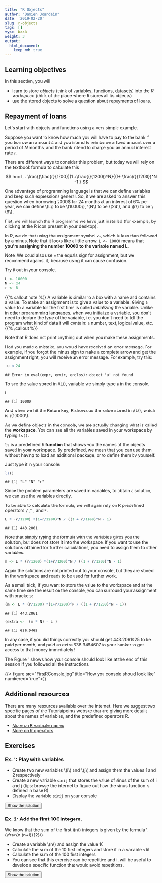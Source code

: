 ```yaml
---
title: "R Objects"
author: "Damien Jourdain"
date: '2019-02-20'
slug: r-objects
tags: []
type: book
weight: 3
output:
  html_document:
    keep_md: true
---
```


## Learning objectives

In this section, you will 
+ learn to store *objects* (think of variables, functions, datasets) into the *R workspace* (think of the place where R stores all its objects) 
+ use the stored objects to solve a question about repayments of loans.  


## Repayment of loans

Let's start with objects and functions using a very simple example. 

Suppose you want to know how much you will have to pay to the bank if you borrow an amount $L$ and you intend to reimburse a fixed amount over a period of $N$ months, and the bank intend to charge you an annual interest rate $r$. 

There are different ways to consider this problem, but today we will rely on the textbook formula to calculate this

$$ m = L . \frac{(\frac{r}{1200})(1 +\frac{r}{1200})^N}{(1+ \frac{r}{1200})^N -1 } $$

One advantage of programming language is that we can define variables and keep such expressions general. So, if we are asked to answer this question when borrowing 2000\$ for 24 months at an interest of 6\% per year, we can define \\(L\\) to be \\(10000\\), \\(N\\) to be \\(24\\), and \\(r\\) to be \\(6\\).

Fist, we will launch the R programme we have just installed (for example, by clicking at the R icon present in your desktop).

In R, we do that using the assignment symbol `<-`, which is less than followed by a minus. Note that it looks like a little arrow. `L <- 10000` means that __you're assigning the number 10000 to the variable named L__.

Note: We coud also use `=` the equals sign for assignment, but we recommend against it, because using it can cause confusion.

Try it out in your console.


```r
L <- 10000
N <- 24
r <- 6
```


{{% callout note %}}
A variable is similar to a box with a name and contains a value. To make an assignment is to give a value to a variable. Giving a value to a variable for the first time is called *initializing* the variable. Unlike in other programming languages, when you initialize a variable, you don't need to declare the *type* of the variable, i.e. you don't need to tell the program what kind of data it will contain: a number, text, logical value, etc. 
{{% /callout %}}


Note that R does not print anything out when you make these assignments.

Had you made a mistake, you would have received an error message. For example, if you forgot the minus sign to make a complete arrow and get the assignment right, you will receive an error message. For example, try this:


```r
 u < 24
```

```
## Error in eval(expr, envir, enclos): object 'u' not found
```

To see the value stored in \\(L\\), variable we simply type a in the console.

```r
L
```

```
## [1] 10000
```

And when we hit the Return key, R shows us the value stored in \\(L\\), which is \\(10000\\).

As we define objects in the console, we are actually changing what is called the __workspace__. You can see all the variables saved in your workspace by typing `ls()`.

`ls` is a predefined R __function__ that shows you the names of the objects saved in your workspace. By predefined, we mean that you can use them without having to load an additional package, or to define them by yourself.

Just type it in your console:

```r
ls()
```

```
## [1] "L" "N" "r"
```

Since the problem parameters are saved in variables, to obtain a solution, we can use the variables directly.

To be able to calculate the  formula, we will again rely on R predefined operators `/` ,`^` , and `*`. 


```r
L * (r/1200) *(1+r/1200)^N / ((1 + r/1200)^N - 1) 
```

```
## [1] 443.2061
```


Note that simply typing the formula with the variables gives you the solution, but does not store it into the workspace. If you want to use the solutions obtained for further calculations, you need to assign them to other variables. 


```r
m <- L * (r/1200) *(1+r/1200)^N / ((1 + r/1200)^N - 1) 
```

Again the solutions are not printed out to your console, but they are stored in the workspace and ready to be used for further work.

As a small trick, if you want to store the value to the workspace and at the same time see the result on the console, you can surround your assignment with brackets:


```r
(m <- L * (r/1200) *(1+r/1200)^N / ((1 + r/1200)^N - 1))
```

```
## [1] 443.2061
```

```r
(extra <-  (m * N) - L )
```

```
## [1] 636.9465
```

In any case, if you did things correctly you should get 443.2061025  to be paid per month, and paid an extra 636.9464607  to your banker to get access to that money immediately !

The Figure 1 shows how your console should look like at the end of this session if you followed all the instructions.


{{< figure src="FirstRConsole.jpg" title="How you console should look like" numbered="true">}}



## Additional resources

There are many resources available over the internet. Here we suggest two specific pages of the Tutorialpoints website that are giving more details about the names of variables, and the predefined operators R. 

* <a href="https://www.tutorialspoint.com/r/r_variables.htm" target="_blank">More on R variable names</a>
* <a href="https://www.tutorialspoint.com/r/r_operators.htm" target="_blank">More on R operators</a>

## Exercises 

### Ex. 1: Play with variables
  + Create two new variables \\(i\\) and \\(j\\) and assign them the values 1 and 2 respectively
  + Create a new variable `sinij`  that stores the value of sinus of the sum of i and j (tips: browse the internet to figure out how the sinus function is defined in base R)
  + Display the variable `sinij` on your console 

  <button type="button" class="button1" onclick="toggle_visibility('sol1');"> Show the solution</button>
  
  <iframe id="sol1" src="../sol-robjects-1.html" title="description" height="200" width="300" style="border:none; display:none";></iframe>
  
### Ex. 2:  Add the first 100 integers. 

We know that the sum of the first \\(n\\) integers is given by the formula \\(\frac{n (n+1)}{2}\\)
  + Create a variable \\(n\\) and assign the value 10
  + Calculate the sum of the 10 first integers and store it in a variable `s10`
  + Calculate the sum of the 100 first integers
  + You can see that this exercise can be repetitive and it will be useful to develop a specific function that would avoid repetitions. 
  
<button type="button" class="button1" onclick="toggle_visibility('sol2');"> Show the solution</button>
<iframe id="sol2" src="../sol-robjects-2.html" title="description" height="200" width="300" style="border:none; display:none";> </iframe>
